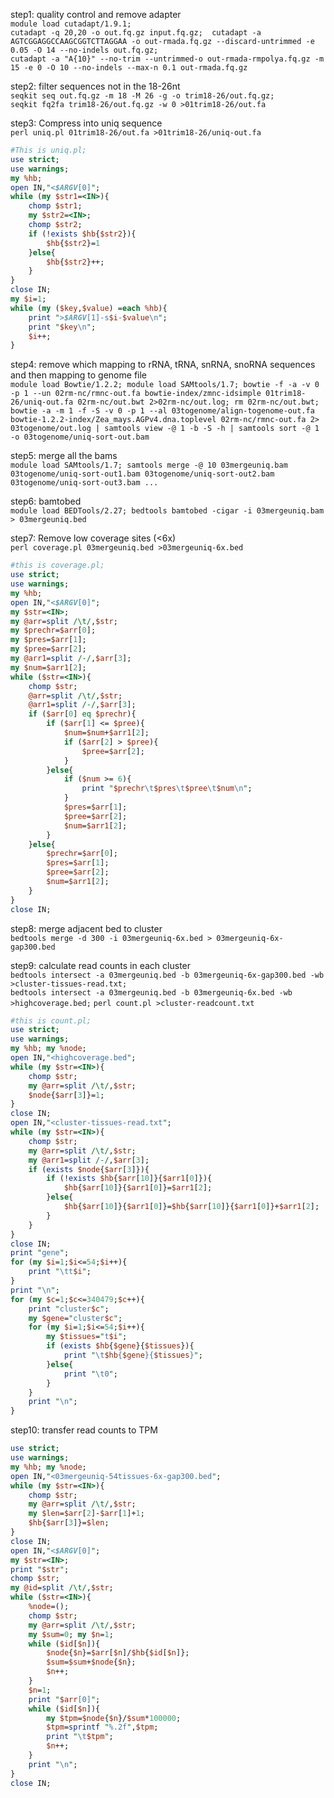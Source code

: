 step1: quality control and remove adapter  
`module load cutadapt/1.9.1;`  
`cutadapt -q 20,20 -o out.fq.gz input.fq.gz;  cutadapt -a AGTCGGAGGCCAAGCGGTCTTAGGAA -o out-rmada.fq.gz --discard-untrimmed -e 0.05 -O 14 --no-indels out.fq.gz;`  
`cutadapt -a "A{10}" --no-trim --untrimmed-o out-rmada-rmpolya.fq.gz -m 15 -e 0 -O 10 --no-indels --max-n 0.1 out-rmada.fq.gz`  
  
step2: filter sequences not in the 18-26nt  
`seqkit seq out.fq.gz -m 18 -M 26 -g -o trim18-26/out.fq.gz;`  
`seqkit fq2fa trim18-26/out.fq.gz -w 0 >01trim18-26/out.fa`
  
step3: Compress into uniq sequence  
`perl uniq.pl 01trim18-26/out.fa >01trim18-26/uniq-out.fa`  
```perl
#This is uniq.pl;
use strict;
use warnings;
my %hb;
open IN,"<$ARGV[0]";
while (my $str1=<IN>){
	chomp $str1;
	my $str2=<IN>;
	chomp $str2;
	if (!exists $hb{$str2}){
		$hb{$str2}=1
	}else{
		$hb{$str2}++;
	}
}
close IN;
my $i=1;
while (my ($key,$value) =each %hb){
	print ">$ARGV[1]-s$i-$value\n";
	print "$key\n";
	$i++;
}
```

step4: remove which mapping to rRNA, tRNA, snRNA, snoRNA sequences and then mapping to genome file  
`module load Bowtie/1.2.2; module load SAMtools/1.7; bowtie -f -a -v 0 -p 1 --un 02rm-nc/rmnc-out.fa bowtie-index/zmnc-idsimple 01trim18-26/uniq-out.fa 02rm-nc/out.bwt 2>02rm-nc/out.log; rm 02rm-nc/out.bwt; bowtie -a -m 1 -f -S -v 0 -p 1 --al 03togenome/align-togenome-out.fa bowtie-1.2.2-index/Zea_mays.AGPv4.dna.toplevel 02rm-nc/rmnc-out.fa 2> 03togenome/out.log | samtools view -@ 1 -b -S -h | samtools sort -@ 1 -o 03togenome/uniq-sort-out.bam`

step5: merge all the bams  
`module load SAMtools/1.7; samtools merge -@ 10 03mergeuniq.bam 03togenome/uniq-sort-out1.bam 03togenome/uniq-sort-out2.bam 03togenome/uniq-sort-out3.bam ...`

step6: bamtobed  
`module load BEDTools/2.27; bedtools bamtobed -cigar -i 03mergeuniq.bam > 03mergeuniq.bed`

step7: Remove low coverage sites (<6x)  
`perl coverage.pl 03mergeuniq.bed >03mergeuniq-6x.bed`  
```perl
#this is coverage.pl;
use strict;
use warnings;
my %hb;
open IN,"<$ARGV[0]";
my $str=<IN>;
my @arr=split /\t/,$str;
my $prechr=$arr[0];
my $pres=$arr[1];
my $pree=$arr[2];
my @arr1=split /-/,$arr[3];
my $num=$arr1[2];
while ($str=<IN>){
	chomp $str;
	@arr=split /\t/,$str;
	@arr1=split /-/,$arr[3];
	if ($arr[0] eq $prechr){
		if ($arr[1] <= $pree){
			$num=$num+$arr1[2];
			if ($arr[2] > $pree){
				$pree=$arr[2];
			}
		}else{
			if ($num >= 6){
				print "$prechr\t$pres\t$pree\t$num\n";
			}
			$pres=$arr[1];
			$pree=$arr[2];
			$num=$arr1[2];
		}
	}else{
		$prechr=$arr[0];
		$pres=$arr[1];
		$pree=$arr[2];
		$num=$arr1[2];
	}
}
close IN;
```

step8: merge adjacent bed to cluster  
`bedtools merge -d 300 -i 03mergeuniq-6x.bed > 03mergeuniq-6x-gap300.bed`  

step9: calculate read counts in each cluster  
`bedtools intersect -a 03mergeuniq.bed -b 03mergeuniq-6x-gap300.bed -wb >cluster-tissues-read.txt;`  
`bedtools intersect -a 03mergeuniq.bed -b 03mergeuniq-6x.bed -wb >highcoverage.bed;`
`perl count.pl >cluster-readcount.txt`  
```perl
#this is count.pl;
use strict;
use warnings;
my %hb; my %node;
open IN,"<highcoverage.bed";
while (my $str=<IN>){
	chomp $str;
	my @arr=split /\t/,$str;
	$node{$arr[3]}=1;
}
close IN;
open IN,"<cluster-tissues-read.txt";
while (my $str=<IN>){
	chomp $str;
	my @arr=split /\t/,$str;
	my @arr1=split /-/,$arr[3];
	if (exists $node{$arr[3]}){
		if (!exists $hb{$arr[10]}{$arr1[0]}){
			$hb{$arr[10]}{$arr1[0]}=$arr1[2];
		}else{
			$hb{$arr[10]}{$arr1[0]}=$hb{$arr[10]}{$arr1[0]}+$arr1[2];
		}
	}
}
close IN;
print "gene";
for (my $i=1;$i<=54;$i++){
	print "\tt$i";
}
print "\n";
for (my $c=1;$c<=340479;$c++){
	print "cluster$c";
	my $gene="cluster$c";
	for (my $i=1;$i<=54;$i++){
		my $tissues="t$i";
		if (exists $hb{$gene}{$tissues}){
			print "\t$hb{$gene}{$tissues}";
		}else{
			print "\t0";
		}
	}
	print "\n";
}
```

step10: transfer read counts to TPM
```perl
use strict;
use warnings;
my %hb; my %node;
open IN,"<03mergeuniq-54tissues-6x-gap300.bed";
while (my $str=<IN>){
	chomp $str;
	my @arr=split /\t/,$str;
	my $len=$arr[2]-$arr[1]+1;
	$hb{$arr[3]}=$len;
}
close IN;
open IN,"<$ARGV[0]";
my $str=<IN>;
print "$str";
chomp $str;
my @id=split /\t/,$str;
while ($str=<IN>){
	%node=();
	chomp $str;
	my @arr=split /\t/,$str;
	my $sum=0; my $n=1;
	while ($id[$n]){
		$node{$n}=$arr[$n]/$hb{$id[$n]};
		$sum=$sum+$node{$n};
		$n++;
	}
	$n=1;
	print "$arr[0]";
	while ($id[$n]){
		my $tpm=$node{$n}/$sum*100000;
		$tpm=sprintf "%.2f",$tpm;
		print "\t$tpm";
		$n++;
	}
	print "\n";
}
close IN;
```
